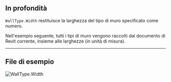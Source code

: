 ## In profondità
`WallType.Width` restituisce la larghezza del tipo di muro specificato come numero.

Nell'esempio seguente, tutti i tipi di muro vengono raccolti dal documento di Revit corrente, insieme alle larghezze (in unità di misura).
___
## File di esempio

![WallType.Width](./Revit.Elements.WallType.Width_img.jpg)
